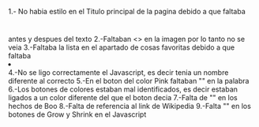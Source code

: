 1.- No habia estilo en el Titulo principal de la pagina debido a que faltaba <h1></h1> antes y despues del texto
	2.-Faltaban <> en la imagen por lo tanto no se veia
	3.-Faltaba la lista en el apartado de cosas favoritas debido a que faltaba <li></li>
	4.-No se ligo correctamente el Javascript, es decir tenia un nombre diferente al correcto
	5.-En el boton del color Pink faltaban "" en la palabra
	6.-Los botones de colores estaban mal identificados, es decir estaban ligados a un color diferente del que el boton decia
	7.-Falta de "" en los hechos de Boo
	8.-Falta de referencia al link de Wikipedia
	9.-Falta "" en los botones de Grow y Shrink en el Javascript
